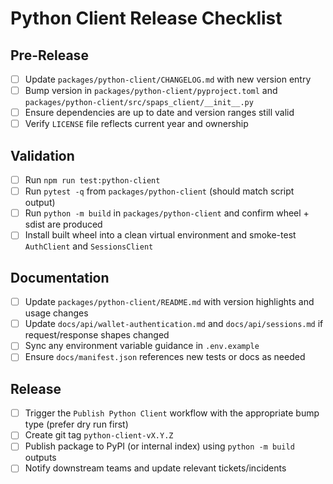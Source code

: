 # Python Client Release Checklist

## Pre-Release
- [ ] Update `packages/python-client/CHANGELOG.md` with new version entry
- [ ] Bump version in `packages/python-client/pyproject.toml` and `packages/python-client/src/spaps_client/__init__.py`
- [ ] Ensure dependencies are up to date and version ranges still valid
- [ ] Verify `LICENSE` file reflects current year and ownership

## Validation
- [ ] Run `npm run test:python-client`
- [ ] Run `pytest -q` from `packages/python-client` (should match script output)
- [ ] Run `python -m build` in `packages/python-client` and confirm wheel + sdist are produced
- [ ] Install built wheel into a clean virtual environment and smoke-test `AuthClient` and `SessionsClient`

## Documentation
- [ ] Update `packages/python-client/README.md` with version highlights and usage changes
- [ ] Update `docs/api/wallet-authentication.md` and `docs/api/sessions.md` if request/response shapes changed
- [ ] Sync any environment variable guidance in `.env.example`
- [ ] Ensure `docs/manifest.json` references new tests or docs as needed

## Release
- [ ] Trigger the `Publish Python Client` workflow with the appropriate bump type (prefer dry run first)
- [ ] Create git tag `python-client-vX.Y.Z`
- [ ] Publish package to PyPI (or internal index) using `python -m build` outputs
- [ ] Notify downstream teams and update relevant tickets/incidents
